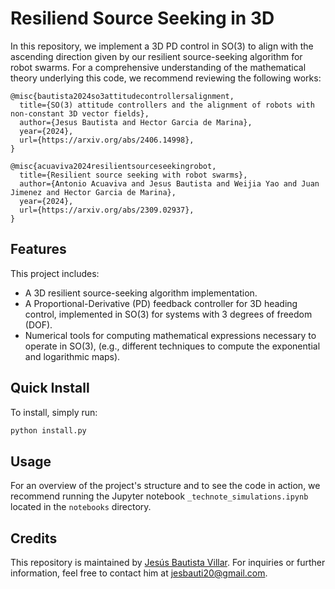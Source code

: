 # Resiliend Source Seeking in 3D

In this repository, we implement a 3D PD control in SO(3) to align with the ascending direction given by our resilient source-seeking algorithm for robot swarms. For a comprehensive understanding of the mathematical theory underlying this code, we recommend reviewing the following works:

    @misc{bautista2024so3attitudecontrollersalignment,
      title={SO(3) attitude controllers and the alignment of robots with non-constant 3D vector fields}, 
      author={Jesus Bautista and Hector Garcia de Marina},
      year={2024},
      url={https://arxiv.org/abs/2406.14998}, 
    }

    @misc{acuaviva2024resilientsourceseekingrobot,
      title={Resilient source seeking with robot swarms}, 
      author={Antonio Acuaviva and Jesus Bautista and Weijia Yao and Juan Jimenez and Hector Garcia de Marina},
      year={2024},
      url={https://arxiv.org/abs/2309.02937}, 
    }

## Features
This project includes:

* A 3D resilient source-seeking algorithm implementation.
* A Proportional-Derivative (PD) feedback controller for 3D heading control, implemented in SO(3) for systems with 3 degrees of freedom (DOF).
* Numerical tools for computing mathematical expressions necessary to operate in SO(3), (e.g., different techniques to compute the exponential and logarithmic maps).

## Quick Install

To install, simply run:

```bash
python install.py
```

## Usage

For an overview of the project's structure and to see the code in action, we recommend running the Jupyter notebook `_technote_simulations.ipynb` located in the `notebooks` directory.

## Credits

This repository is maintained by [Jesús Bautista Villar](https://sites.google.com/view/jbautista-research). For inquiries or further information, feel free to contact him at <jesbauti20@gmail.com>.